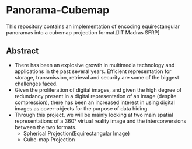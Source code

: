 # Panorama-Cubemap
This repository contains an implementation of encoding equirectangular panoramas into a cubemap projection format.[IIT Madras SFRP]

## Abstract

* There has been an explosive growth in multimedia technology and applications in the past several years. Efficient representation for storage, transmission, retrieval and security are some of the biggest challenges faced. 
* Given the proliferation of digital images, and given the high degree of redundancy present in a digital representation of an image (despite compression), there has been an increased interest in using digital images as cover-objects for the purpose of data hiding. 
* Through this project, we will be mainly looking at two main spatial representations of a 360° virtual reality image and the interconversions between the two formats.
	* Spherical Projection(Equirectangular Image)	
	* Cube-map Projection 
